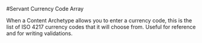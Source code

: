#Servant Currency Code Array

When a Content Archetype allows you to enter a currency code, this is the list of ISO 4217 currency codes that it will choose from.  Useful for reference and for writing validations.
